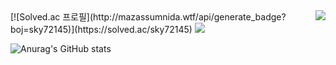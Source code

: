 <!--
**sky7214sky72/sky7214sky72** is a ✨ _special_ ✨ repository because its `README.md` (this file) appears on your GitHub profile.

Here are some ideas to get you started:

- 🔭 I’m currently working on ...
- 🌱 I’m currently learning ...
- 👯 I’m looking to collaborate on ...
- 🤔 I’m looking for help with ...
- 💬 Ask me about ...
- 📫 How to reach me: ...
- 😄 Pronouns: ...
- ⚡ Fun fact: ...
-->

<img align="right" src="https://github-readme-stats.vercel.app/api/top-langs/?username=sky7214sky72&theme=dracula&exclude_repo=Computer-Science-Engineering&layout=compact&langs_count=10"/>
[![Solved.ac
프로필](http://mazassumnida.wtf/api/generate_badge?boj=sky72145)](https://solved.ac/sky72145)
<img src="http://mazandi.herokuapp.com/api?handle=sky72145&theme=warm"/>

![Anurag's GitHub stats](https://github-readme-stats.vercel.app/api?username=sky7214sky72&show_icons=true&theme=radical)

<!-- [![Top Langs](https://github-readme-stats.vercel.app/api/top-langs/?username=sky7214sky72)](https://github.com/sky7214sky72/github-readme-stats) -->

